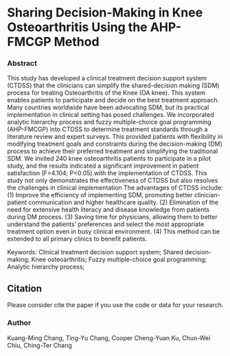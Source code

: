 #  Sharing Decision-Making in Knee Osteoarthritis Using the AHP-FMCGP Method

### Abstract
This study has developed a clinical treatment decision support system (CTDSS) that the clinicians can simplify the shared-decision making (SDM) process for treating Osteoarthritis of the Knee (OA knee). This system enables patients to participate and decide on the best treatment approach. Many countries worldwide have been advocating SDM, but its practical implementation in clinical setting has posed challenges. We incorporated analytic hierarchy process and fuzzy multiple-choice goal programming (AHP-FMCGP) into CTDSS to determine treatment standards through a literature review and expert surveys. This provided patients with flexibility in modifying treatment goals and constraints during the decision-making (DM) process to achieve their preferred treatment and simplifying the traditional SDM. We invited 240 knee osteoarthritis patients to participate in a pilot study, and the results indicated a significant improvement in patient satisfaction (F=4.104; P<0.05) with the implementation of CTDSS. This study not only demonstrates the effectiveness of CTDSS but also resolves the challenges in clinical implementation The advantages of CTDSS include: (1) Improve the efficiency of implementing SDM, promoting better clinician-patient communication and higher healthcare quality. (2) Elimination of the need for extensive health literacy and disease knowledge from patients during DM process. (3) Saving time for physicians, allowing them to better understand the patients’ preferences and select the most appropriate treatment option even in busy clinical environment. (4) This method can be extended to all primary clinics to benefit patients.

Keywords: Clinical treatment decision support system; Shared decision-making; Knee osteoarthritis; Fuzzy multiple-choice goal programming; Analytic hierarchy process;

## Citation
Please consider cite the paper if you use the code or data for your research.
### Author
Kuang-Ming Chang, Ting-Yu Chang, Cooper Cheng-Yuan Ku, Chun-Wei Chiu, Ching-Ter Chang
